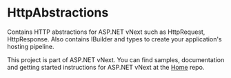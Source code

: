 HttpAbstractions
================

Contains HTTP abstractions for ASP.NET vNext such as HttpRequest, HttpResponse. Also contains IBuilder and types to create your application's hosting pipeline.

This project is part of ASP.NET vNext. You can find samples, documentation and getting started instructions for ASP.NET vNext at the [Home](https://github.com/aspnet/home) repo.



